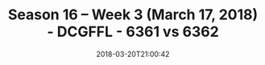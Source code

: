 ---
title: Season 16 – Week 3 (March 17, 2018) - DCGFFL - 6361 vs 6362
teams_score:
- team: 6361
  score: 26
- team: 6362
  score: 40
mvp: PAUL Pham, Matt Cline
game-ball: 'Lou Ferreira, Brian Donohoe '
sportsperson: Stephen Tackney , Tony Stewart
season: 16
week: 3
date: '2018-03-20T21:00:42'
pageid: season-16-week-3-march-17-2018-6361-vs-6362
---